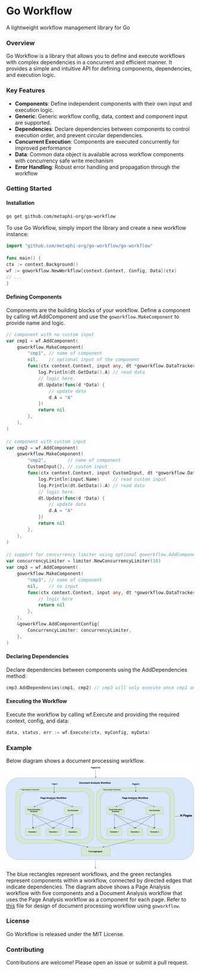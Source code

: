 # Go Workflow

A lightweight workflow management library for Go

### Overview

Go Workflow is a library that allows you to define and execute workflows with complex dependencies in a concurrent and efficient manner. It provides a simple and intuitive API for defining components, dependencies, and execution logic.

### Key Features

- **Components**: Define independent components with their own input and execution logic.
- **Generic**: Generic workflow config, data, context and component input are supported.
- **Dependencies**: Declare dependencies between components to control execution order, and prevent circular dependencies.
- **Concurrent Execution**: Components are executed concurrently for improved performance
- **Data**: Common data object is available across workflow components with concurrency safe write mechanism
- **Error Handling**: Robust error handling and propagation through the workflow

### Getting Started

#### Installation

```bash
go get github.com/metaphi-org/go-workflow
```

To use Go Workflow, simply import the library and create a new workflow instance:

```Go
import "github.com/metaphi-org/go-workflow/go-workflow"

func main() {
ctx := context.Background()
wf := goworkflow.NewWorkflow[context.Context, Config, Data](ctx)
// ...
}
```

#### Defining Components

Components are the building blocks of your workflow. Define a component by calling wf.AddComponent and use the `goworkflow.MakeComponent` to provide name and logic.

```Go
// component with no custom input
var cmp1 = wf.AddComponent(
	goworkflow.MakeComponent(
		"cmp1", // name of component
		nil,    // optional input of the component
		func(ctx context.Context, input any, dt *goworkflow.DataTracker[Config, Data]) error {
			log.Println(dt.GetData().A) // read data
			// logic here.
			dt.Update(func(d *Data) {
				// update data
				d.A = "A"
			})
			return nil
		},
	),
)

// component with custom input
var cmp2 = wf.AddComponent(
	goworkflow.MakeComponent(
		"cmp2",        // name of component
		CustomInput{}, // custom input
		func(ctx context.Context, input CustomInput, dt *goworkflow.DataTracker[Config, Data]) error {
			log.Println(input.Name)     // read custom input
			log.Println(dt.GetData().A) // read data
			// logic here.
			dt.Update(func(d *Data) {
				// update data
				d.A = "A"
			})
			return nil
		},
	),
)

// support for concurrency limiter using optional goworkflow.AddComponentConfig config
var concurrencyLimiter = limiter.NewConcurrencyLimiter(10)
var cmp3 = wf.AddComponent(
	goworkflow.MakeComponent(
		"cmp3", // name of component
		nil,    // no input
		func(ctx context.Context, input any, dt *goworkflow.DataTracker[Config, Data]) error {
			// logic here
			return nil
		},
	),
	&goworkflow.AddComponentConfig{
		ConcurrencyLimiter: concurrencyLimiter,
	},
)
```

#### Declaring Dependencies

Declare dependencies between components using the AddDependencies method:

```Go
cmp3.AddDependencies(cmp1, cmp2) // cmp3 will only execute once cmp1 and cmp2 are successfully executed
```

#### Executing the Workflow

Execute the workflow by calling wf.Execute and providing the required context, config, and data:

```Go
data, status, err := wf.Execute(ctx, myConfig, myData)
```

### Example
Below diagram shows a document processing workflow.
![](./go-workflow/diagrams/document_processing.jpg)  
The blue rectangles represent workflows, and the green rectangles represent components within a workflow, connected by directed edges that indicate dependencies. The diagram above shows a Page Analysis workflow with five components and a Document Analysis workflow that uses the Page Analysis workflow as a component for each page.
Refer to [this](./go-workflow/examples_test.go) file for design of document processing workflow using `goworkflow`.

### License

Go Workflow is released under the MIT License.

### Contributing

Contributions are welcome! Please open an issue or submit a pull request.
